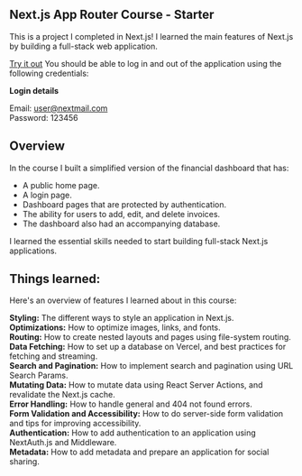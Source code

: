 ## Next.js App Router Course - Starter

This is a project I completed in Next.js! I learned the main features of Next.js by building a full-stack web application.

[Try it out](https://next-js-alpha-three.vercel.app) You should be able to log in and out of the application using the following credentials:

**Login details**

Email: user@nextmail.com  
Password: 123456

## Overview

In the course I built a simplified version of the financial dashboard that has:

- A public home page.
- A login page.
- Dashboard pages that are protected by authentication.
- The ability for users to add, edit, and delete invoices.
- The dashboard also had an accompanying database.

I learned the essential skills needed to start building full-stack Next.js applications.

## Things learned:

Here's an overview of features I learned about in this course:

**Styling:** The different ways to style an application in Next.js.  
**Optimizations:** How to optimize images, links, and fonts.  
**Routing:** How to create nested layouts and pages using file-system routing.  
**Data Fetching:** How to set up a database on Vercel, and best practices for fetching and streaming.  
**Search and Pagination:** How to implement search and pagination using URL Search Params.  
**Mutating Data:** How to mutate data using React Server Actions, and revalidate the Next.js cache.  
**Error Handling:** How to handle general and 404 not found errors.  
**Form Validation and Accessibility:** How to do server-side form validation and tips for improving accessibility.  
**Authentication:** How to add authentication to an application using NextAuth.js and Middleware.  
**Metadata:** How to add metadata and prepare an application for social sharing.
